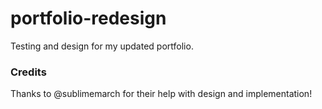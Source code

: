 # portfolio-redesign

Testing and design for my updated portfolio.

### Credits

Thanks to @sublimemarch for their help with design and implementation!
